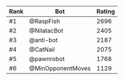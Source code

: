 Rank|Bot|Rating
---|---|---
#1|@RaspFish|2696
#2|@NilatacBot|2405
#3|@anti-bot|2187
#4|@CatNail|2075
#5|@pawnrobot|1768
#6|@MinOpponentMoves|1129
